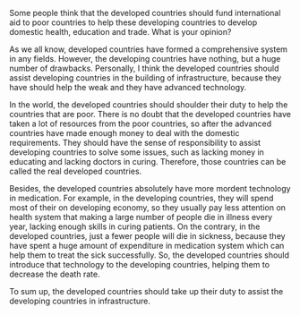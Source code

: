 Some people think that the developed countries should fund international aid to poor countries to help these developing countries to develop domestic health, education and trade. What is your opinion?

As we all know, developed countries have formed a comprehensive system in any fields. However, the developing countries have nothing, but a huge number of drawbacks. Personally, I think the developed countries should assist developing countries in the building of infrastructure, because they have should help the weak and they have advanced technology.

In the world, the developed countries should shoulder their duty to help the countries that are poor. There is no doubt that the developed countries have taken a lot of resources from the poor countries, so after the advanced countries have made enough money to deal with the domestic requirements. They should have the sense of responsibility to assist developing countries to solve some issues, such as lacking money in educating and lacking doctors in curing. Therefore, those countries can be called the real developed countries.

Besides, the developed countries absolutely have more mordent technology in medication. For example, in the developing countries, they will spend most of their on developing economy, so they usually pay less attention on health system that making a large number of people die in illness every year, lacking enough skills in curing patients. On the contrary, in the developed countries, just a fewer people will die in sickness, because they have spent a huge amount of expenditure in medication system which can help them to treat the sick successfully. So, the developed countries should introduce that technology to the developing countries, helping them to decrease the death rate.

To sum up, the developed countries should take up their duty to assist the developing countries in infrastructure.
